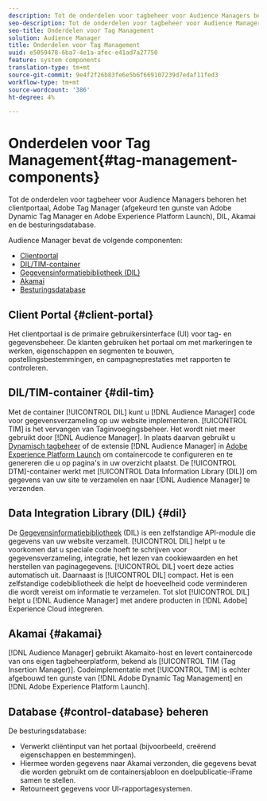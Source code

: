 ```yaml
---
description: Tot de onderdelen voor tagbeheer voor Audience Managers behoren het clientportaal, Adobe Tag Manager (afgekeurd ten gunste van Adobe Dynamic Tag Manager en Adobe Experience Platform Launch), DIL, Akamai en de besturingsdatabase.
seo-description: Tot de onderdelen voor tagbeheer voor Audience Managers behoren het clientportaal, Adobe Tag Manager (afgekeurd ten gunste van Adobe Dynamic Tag Manager en Adobe Experience Platform Launch), DIL, Akamai en de besturingsdatabase.
seo-title: Onderdelen voor Tag Management
solution: Audience Manager
title: Onderdelen voor Tag Management
uuid: e5059478-6ba7-4e1a-afec-e41ad7a27750
feature: system components
translation-type: tm+mt
source-git-commit: 9e4f2f26b83fe6e5b6f669107239d7edaf11fed3
workflow-type: tm+mt
source-wordcount: '386'
ht-degree: 4%

---
```



# Onderdelen voor Tag Management{#tag-management-components}

Tot de onderdelen voor tagbeheer voor Audience Managers behoren het clientportaal, Adobe Tag Manager (afgekeurd ten gunste van Adobe Dynamic Tag Manager en Adobe Experience Platform Launch), DIL, Akamai en de besturingsdatabase.

<!-- 

c_comptag.xml

 -->

Audience Manager bevat de volgende componenten:

* [Clientportal](../../reference/system-components/components-tag-management.md#client-portal)
* [DIL/TIM-container](../../reference/system-components/components-tag-management.md#dil-tim)
* [Gegevensinformatiebibliotheek (DIL)](../../reference/system-components/components-tag-management.md#dil)
* [Akamai](../../reference/system-components/components-tag-management.md#akamai)
* [Besturingsdatabase](../../reference/system-components/components-tag-management.md#control-database)

## Client Portal {#client-portal}

Het clientportaal is de primaire gebruikersinterface (UI) voor tag- en gegevensbeheer. De klanten gebruiken het portaal om met markeringen te werken, eigenschappen en segmenten te bouwen, opstellingsbestemmingen, en campagneprestaties met rapporten te controleren.

## DIL/TIM-container {#dil-tim}

Met de container [!UICONTROL DIL] kunt u [!DNL Audience Manager] code voor gegevensverzameling op uw website implementeren. [!UICONTROL TIM] is het vervangen van Taginvoegingsbeheer. Het wordt niet meer gebruikt door [!DNL Audience Manager]. In plaats daarvan gebruikt u [Dynamisch tagbeheer](https://docs.adobe.com/content/help/nl-NL/dtm/using/dtm-home.html) of de extensie [!DNL Audience Manager] in [Adobe Experience Platform Launch](https://docs.adobelaunch.com/extension-reference/web/adobe-audience-manager-extension) om containercode te configureren en te genereren die u op pagina&#39;s in uw overzicht plaatst. De [!UICONTROL DTM]-container werkt met [!UICONTROL Data Information Library (DIL)] om gegevens van uw site te verzamelen en naar [!DNL Audience Manager] te verzenden.

## Data Integration Library (DIL) {#dil}

De [Gegevensinformatiebibliotheek](../../dil/dil-overview.md) (DIL) is een zelfstandige API-module die gegevens van uw website verzamelt. [!UICONTROL DIL] helpt u te voorkomen dat u speciale code hoeft te schrijven voor gegevensverzameling, integratie, het lezen van cookiewaarden en het herstellen van paginagegevens. [!UICONTROL DIL] voert deze acties automatisch uit. Daarnaast is [!UICONTROL DIL] compact. Het is een zelfstandige codebibliotheek die helpt de hoeveelheid code verminderen die wordt vereist om informatie te verzamelen. Tot slot [!UICONTROL DIL] helpt u [!DNL Audience Manager] met andere producten in [!DNL Adobe] Experience Cloud integreren.

## Akamai {#akamai}

[!DNL Audience Manager] gebruikt  [](https://www.akamai.com/html/about/index.html) Akamaito-host en levert containercode van ons eigen tagbeheerplatform, bekend als  [!UICONTROL TIM (Tag Insertion Manager)]. Codeimplementatie met [!UICONTROL TIM] is echter afgebouwd ten gunste van [!DNL Adobe Dynamic Tag Management] en [!DNL Adobe Experience Platform Launch].

## Database {#control-database} beheren

De besturingsdatabase:

* Verwerkt cliëntinput van het portaal (bijvoorbeeld, creërend eigenschappen en bestemmingen).
* Hiermee worden gegevens naar Akamai verzonden, die gegevens bevat die worden gebruikt om de containersjabloon en doelpublicatie-iFrame samen te stellen.
* Retourneert gegevens voor UI-rapportagesystemen.

